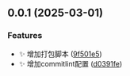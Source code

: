 ## 0.0.1 (2025-03-01)


### Features

* :sparkles: 增加打包脚本 ([9f501e5](https://github.com/MuyianKing/hooks/commit/9f501e5a022ed363ed1e45feaceb1aa060b39903))
* :sparkles: 增加commitlint配置 ([d0391fe](https://github.com/MuyianKing/hooks/commit/d0391feced972a0e1abaac3c1a422642a95f5826))



